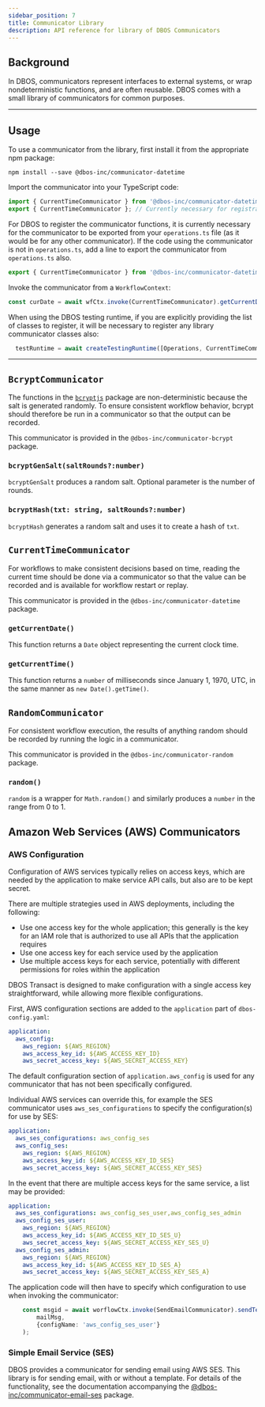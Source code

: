 ```yaml
---
sidebar_position: 7
title: Communicator Library
description: API reference for library of DBOS Communicators
---
```


## Background

In DBOS, communicators represent interfaces to external systems, or wrap nondeterministic functions, and are often reusable.
DBOS comes with a small library of communicators for common purposes.

---

## Usage

To use a communicator from the library, first install it from the appropriate npm package:
```
npm install --save @dbos-inc/communicator-datetime
```

Import the communicator into your TypeScript code:
```typescript
import { CurrentTimeCommunicator } from '@dbos-inc/communicator-datetime';
export { CurrentTimeCommunicator }; // Currently necessary for registration to see the class
```

For DBOS to register the communicator functions, it is currently necessary for the communicator to be exported from your `operations.ts` file (as it would be for any other communicator).
If the code using the communicator is not in `operations.ts`, add a line to export the communicator from `operations.ts` also.
```typescript
export { CurrentTimeCommunicator } from '@dbos-inc/communicator-datetime';
```

Invoke the communicator from a `WorkflowContext`:
```typescript
const curDate = await wfCtx.invoke(CurrentTimeCommunicator).getCurrentDate();
```

When using the DBOS testing runtime, if you are explicitly providing the list of classes to register, it will be necessary to register any library communicator classes also:
```typescript
  testRuntime = await createTestingRuntime([Operations, CurrentTimeCommunicator], "dbos-config.yaml");
```

---

## `BcryptCommunicator`
The functions in the [`bcryptjs`](https://www.npmjs.com/package/bcryptjs) package are non-deterministic because the salt is generated randomly.  To ensure consistent workflow behavior, bcrypt should therefore be run in a communicator so that the output can be recorded.

This communicator is provided in the `@dbos-inc/communicator-bcrypt` package.

### `bcryptGenSalt(saltRounds?:number)`
`bcryptGenSalt` produces a random salt.  Optional parameter is the number of rounds.

### `bcryptHash(txt: string, saltRounds?:number)`
`bcryptHash` generates a random salt and uses it to create a hash of `txt`.

## `CurrentTimeCommunicator`
For workflows to make consistent decisions based on time, reading the current time should be done via a communicator so that the value can be recorded and is available for workflow restart or replay.

This communicator is provided in the `@dbos-inc/communicator-datetime` package.

### `getCurrentDate()`

This function returns a `Date` object representing the current clock time.

### `getCurrentTime()`
This function returns a `number` of milliseconds since January 1, 1970, UTC, in the same manner as `new Date().getTime()`.

## `RandomCommunicator`
For consistent workflow execution, the results of anything random should be recorded by running the logic in a communicator.

This communicator is provided in the `@dbos-inc/communicator-random` package.

### `random()`
`random` is a wrapper for `Math.random()` and similarly produces a `number` in the range from 0 to 1.

## Amazon Web Services (AWS) Communicators

### AWS Configuration
Configuration of AWS services typically relies on access keys, which are needed by the application to make service API calls, but also are to be kept secret.

There are multiple strategies used in AWS deployments, including the following:
- Use one access key for the whole application; this generally is the key for an IAM role that is authorized to use all APIs that the application requires
- Use one access key for each service used by the application
- Use multiple access keys for each service, potentially with different permissions for roles within the application

DBOS Transact is designed to make configuration with a single access key straightforward, while allowing more flexible configurations.

First, AWS configuration sections are added to the `application` part of `dbos-config.yaml`:
```yaml
application:
  aws_config:
    aws_region: ${AWS_REGION}
    aws_access_key_id: ${AWS_ACCESS_KEY_ID}
    aws_secret_access_key: ${AWS_SECRET_ACCESS_KEY}
```

The default configuration section of `application.aws_config` is used for any communicator that has not been specifically configured.

Individual AWS services can override this, for example the SES communicator uses `aws_ses_configurations` to specify the configuration(s) for use by SES:
```yaml
application:
  aws_ses_configurations: aws_config_ses
  aws_config_ses:
    aws_region: ${AWS_REGION}
    aws_access_key_id: ${AWS_ACCESS_KEY_ID_SES}
    aws_secret_access_key: ${AWS_SECRET_ACCESS_KEY_SES}
```

In the event that there are multiple access keys for the same service, a list may be provided:
```yaml
application:
  aws_ses_configurations: aws_config_ses_user,aws_config_ses_admin
  aws_config_ses_user:
    aws_region: ${AWS_REGION}
    aws_access_key_id: ${AWS_ACCESS_KEY_ID_SES_U}
    aws_secret_access_key: ${AWS_SECRET_ACCESS_KEY_SES_U}
  aws_config_ses_admin:
    aws_region: ${AWS_REGION}
    aws_access_key_id: ${AWS_ACCESS_KEY_ID_SES_A}
    aws_secret_access_key: ${AWS_SECRET_ACCESS_KEY_SES_A}
```

The application code will then have to specify which configuration to use when invoking the communicator:
```typescript
    const msgid = await worflowCtx.invoke(SendEmailCommunicator).sendTemplatedEmail(
        mailMsg,
        {configName: 'aws_config_ses_user'}
    );
```

### Simple Email Service (SES)

DBOS provides a communicator for sending email using AWS SES.  This library is for sending email, with or without a template.  For details of the functionality, see the documentation accompanying the [@dbos-inc/communicator-email-ses](https://github.com/dbos-inc/dbos-transact/tree/main/packages/communicator-email-ses) package.
